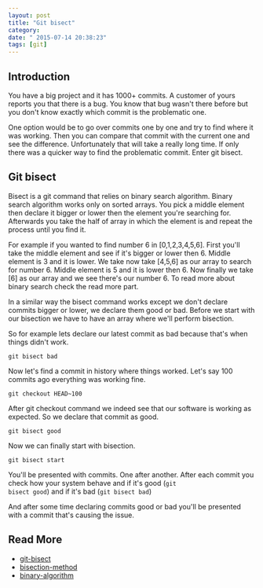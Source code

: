 ```yaml
---
layout: post
title: "Git bisect"
category: 
date: " 2015-07-14 20:38:23"
tags: [git]
---
```


## Introduction

You have a big project and it has 1000+ commits. A customer of yours reports you that there is a bug. You know that bug wasn't there before but you don't know exactly which commit is the problematic one.

One option would be to go over commits one by one and try to find where it was working. Then you can compare that commit with the current one and see the difference. Unfortunately that will take a really long time. If only there was a quicker way to find the problematic commit. Enter git bisect.

## Git bisect

Bisect is a git command that relies on binary search algorithm. Binary search algorithm works only on sorted arrays. You pick a middle element then declare it bigger or lower then the element you're searching for. Afterwards you take the half of array in which the element is and repeat the process until you find it.

For example if you wanted to find number 6 in [0,1,2,3,4,5,6]. First you'll take the middle element and see if it's bigger or lower then 6. Middle element is 3 and it is lower. We take now take [4,5,6] as our array to search for number 6.
Middle element is 5 and it is lower then 6. Now finally we take [6] as our array and we see there's our number 6. To read more about binary search check the read more part.

In a similar way the bisect command works except we don't declare commits bigger or lower, we declare them good or bad. Before we start with our bisection we have to have an array where we'll perform bisection.

So for example lets declare our latest commit as bad because that's when things didn't work.

<code>git bisect bad</code>

Now let's find a commit in history where things worked. Let's say 100 commits ago everything was working fine.

<code>git checkout HEAD~100</code>

After git checkout command we indeed see that our software is working as expected. So we declare that commit as good.

<code>git bisect good</code>

Now we can finally start with bisection.

<code>git bisect start</code>

You'll be presented with commits. One after another. After each commit you check how your system behave and if it's good (<code>git bisect good</code>) and if it's bad (<code>git bisect bad</code>)

And after some time declaring commits good or bad you'll be presented with a commit that's causing the issue.

## Read More

* [git-bisect](http://git-scm.com/docs/git-bisect "git bisect")
* [bisection-method](https://en.wikipedia.org/wiki/Bisection_method "bisection method")
* [binary-algorithm](https://en.wikipedia.org/wiki/Binary_search_algorithm "binary algorithm")




